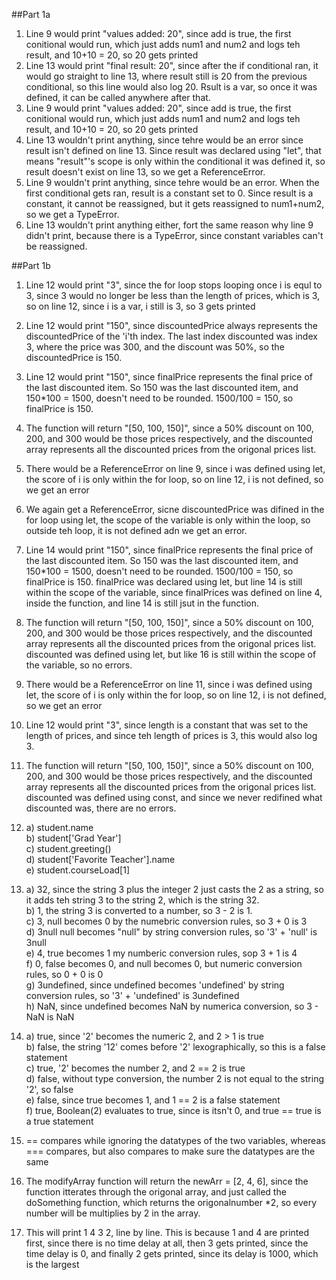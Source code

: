 ##Part 1a
1) Line 9 would print "values added: 20", since add is true, the first conitional would run, which just adds num1 and num2 and logs teh result, and 10+10 = 20, so 20 gets printed
2) Line 13 would print "final result: 20", since after the if conditional ran, it would go straight to line 13, where result still is 20 from the previous conditional, so this line would also log 20. Rsult is a var, so once it was defined, it can be called anywhere after that. 
3) Line 9 would print "values added: 20", since add is true, the first conitional would run, which just adds num1 and num2 and logs teh result, and 10+10 = 20, so 20 gets printed
4) Line 13 wouldn't print anything, since tehre would be an error since result isn't defined on line 13. Since result was declared using "let", that means "result"'s scope is only within the conditional it was defined it, so result doesn't exist on line 13, so we get a ReferenceError.
5) Line 9 wouldn't print anything, since tehre would be an error. When the first conditional gets ran, result is a constant set to 0. Since result is a constant, it cannot be reassigned, but it gets reassigned to num1+num2, so we get a TypeError.
6) Line 13 wouldn't print anything either, fort the same reason why line 9 didn't print, because there is a TypeError, since constant variables can't be reassigned.

##Part 1b
1) Line 12 would print "3", since the for loop stops looping once i is equl to 3, since 3 would no longer be less than the length of prices, which is 3, so on line 12, since i is a var, i still is 3, so 3 gets printed
2) Line 12 would print "150", since discountedPrice always represents the discountedPrice of the 'i'th index. The last index discounted was index 3, where the price was 300, and the discount was 50%, so the discountedPrice is 150.
3) Line 12 would print "150", since finalPrice represents the final price of the last discounted item. So 150 was the last discounted item, and 150*100 = 1500, doesn't need to be rounded. 1500/100 = 150, so finalPrice is 150.
4) The function will return "[50, 100, 150]", since a 50% discount on 100, 200, and 300 would be those prices respectively, and the discounted array represents all the discounted prices from the origonal prices list.
5) There would be a ReferenceError on line 9, since i was defined using let, the score of i is only within the for loop, so on line 12, i is not defined, so we get an error
6) We again get a ReferenceError, sicne discountedPrice was difined in the for loop using let, the scope of the variable is only within the loop, so outside teh loop, it is not defined adn we get an error.
7) Line 14 would print "150", since finalPrice represents the final price of the last discounted item. So 150 was the last discounted item, and 150*100 = 1500, doesn't need to be rounded. 1500/100 = 150, so finalPrice is 150. finalPrice was declared using let, but line 14 is still within the scope of the variable, since finalPrices was defined on line 4, inside the function, and line 14 is still jsut in the function.
8) The function will return "[50, 100, 150]", since a 50% discount on 100, 200, and 300 would be those prices respectively, and the discounted array represents all the discounted prices from the origonal prices list. discounted was defined using let, but like 16 is still within the scope of the variable, so no errors.
9) There would be a ReferenceError on line 11, since i was defined using let, the score of i is only within the for loop, so on line 12, i is not defined, so we get an error
10) Line 12 would print "3", since length is a constant that was set to the length of prices, and since teh length of prices is 3, this would also log 3.
11) The function will return "[50, 100, 150]", since a 50% discount on 100, 200, and 300 would be those prices respectively, and the discounted array represents all the discounted prices from the origonal prices list. discounted was defined using const, and since we never redifined what discounted was, there are no errors.
12) a) student.name<br />
    b) student['Grad Year']<br />
    c) student.greeting()<br />
    d) student['Favorite Teacher'].name<br />
    e) student.courseLoad[1]<br />
13) a) 32, since the string 3 plus the integer 2 just casts the 2 as a string, so it adds teh string 3 to the string 2, which is the string 32.<br />
    b) 1, the string 3 is converted to a number, so 3 - 2  is 1.<br />
    c) 3, null becomes 0 by the numebric conversion rules, so 3 + 0 is 3<br />
    d) 3null null becomes "null" by string conversion rules, so '3' + 'null' is 3null<br />
    e) 4, true becomes 1 my numberic conversion rules, sop 3 + 1 is 4<br />
    f) 0, false becomes 0, and null becomes 0, but numeric conversion rules, so 0 + 0 is 0<br />
    g) 3undefined, since undefined becomes 'undefined' by string conversion rules, so '3' + 'undefined' is 3undefined<br />
    h) NaN, since undefined becomes NaN by numerica conversion, so 3 - NaN is NaN<br />
14) a) true, since '2' becomes the numeric 2, and 2 > 1 is true<br />
    b) false, the string '12' comes before '2' lexographically, so this is a false statement<br />
    c) true, '2' becomes the number 2, and 2 == 2 is true<br />
    d) false, without type conversion, the number 2 is not equal to the string '2', so false<br />
    e) false, since true becomes 1, and 1 == 2 is a false statement<br />
    f) true, Boolean(2) evaluates to true, since is itsn't 0, and true == true is a true statement<br />
15) == compares while ignoring the datatypes of the two variables, whereas === compares, but also compares to make sure the datatypes are the same<br />

17) The modifyArray function will return the newArr = [2, 4, 6], since the function itterates through the origonal array, and just called the doSomething function, which returns the origonalnumber *2, so every number will be multiplies by 2 in the array.<br />
19) This will print 1 4 3 2, line by line. This is because 1 and 4 are printed first, since there is no time delay at all, then 3 gets printed, since the time delay is 0, and finally 2 gets printed, since its delay is 1000, which is the largest
